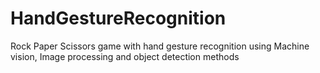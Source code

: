 # HandGestureRecognition
Rock Paper Scissors game with hand gesture recognition using Machine vision, Image processing and object detection methods
